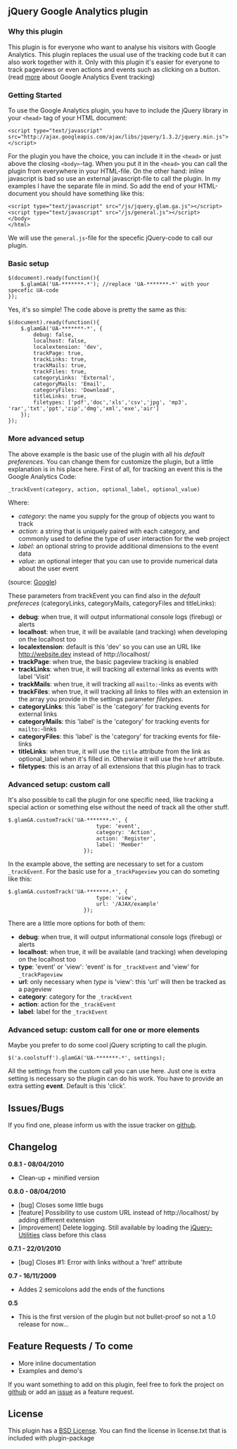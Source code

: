 ## jQuery Google Analytics plugin ##

### Why this plugin ###

This plugin is for everyone who want to analyse his visitors with Google Analytics. This plugin replaces the usual use of the tracking code but it can also work together with it. Only with this plugin it's easier for everyone to track pageviews or even actions and events such as clicking on a button. (read [more](http://code.google.com/intl/nl/apis/analytics/docs/tracking/eventTrackerGuide.html) about Google Analytics Event tracking)

### Getting Started ###

To use the Google Analytics plugin, you have to include the jQuery library in your `<head>` tag of your HTML document:

    <script type="text/javascript" src="http://ajax.googleapis.com/ajax/libs/jquery/1.3.2/jquery.min.js"></script>

For the plugin you have the choice, you can include it in the `<head>` or just above the closing `<body>`-tag. When you put it in the `<head>` you can call the plugin from everywhere in your HTML-file. On the other hand: inline javascript is bad so use an external javascript-file to call the plugin. 
In my examples I have the separate file in mind. So add the end of your HTML-document you should have something like this:

    <script type="text/javascript" src="/js/jquery.glam.ga.js"></script>
    <script type="text/javascript" src="/js/general.js"></script>
    </body>
    </html>

We will use the `general.js`-file for the specefic jQuery-code to call our plugin.

### Basic setup ###

    $(document).ready(function(){
        $.glamGA('UA-*******-*'); //replace 'UA-*******-*' with your specefic UA-code
    });

Yes, it's so simple! The code above is pretty the same as this:

    $(document).ready(function(){
        $.glamGA('UA-*******-*', {
            debug: false,
			localhost: false,
			localextension: 'dev',
			trackPage: true,
			trackLinks: true,
			trackMails: true,
			trackFiles: true,
			categoryLinks: 'External',
			categoryMails: 'Email',
			categoryFiles: 'Download',
			titleLinks: true,
			filetypes: ['pdf','doc','xls','csv','jpg', 'mp3', 'rar','txt','ppt','zip','dmg','xml','exe','air']
        });
    });
    
### More advanced setup ###
    
The above example is the basic use of the plugin with all his _default preferences_. You can change them for customize the plugin, but a little explanation is in his place here. 
First of all, for tracking an event this is the Google Analytics Code:

    _trackEvent(category, action, optional_label, optional_value)

Where:

*  _category_: the name you supply for the group of objects you want to track
*  _action_: a string that is uniquely paired with each category, and commonly used to define the type of user interaction for the web project
*  _label_: an optional string to provide additional dimensions to the event data
*  _value_: an optional integer that you can use to provide numerical data about the user event

(source: [Google](http://code.google.com/intl/nl/apis/analytics/docs/tracking/eventTrackerGuide.html))

These parameters from trackEvent you can find also in the _default prefereces_ (categoryLinks, categoryMails, categoryFiles and titleLinks):

*  **debug**: when true, it will output informational console logs (firebug) or alerts
*  **localhost**: when true, it will be available (and tracking) when developing on the localhost too
*  **localextension**: default is this 'dev' so you can use an URL like http://website.dev instead of http://localhost/
*  **trackPage**: when true, the basic pageview tracking is enabled
*  **trackLinks**: when true, it will tracking all external links as events with label 'Visit'
*  **trackMails**: when true, it will tracking all `mailto:`-links as events with
*  **trackFiles**: when true, it will tracking all links to files with an extension in the array you provide in the settings parameter _filetypes_.
*  **categoryLinks**: this 'label' is the 'category' for tracking events for external links
*  **categoryMails**: this 'label' is the 'category' for tracking events for `mailto:`-links
*  **categoryFiles**: this 'label' is the 'category' for tracking events for file-links
*  **titleLinks**: when true, it will use the `title` attribute from the link as optional_label when it's filled in. Otherwise it will use the `href` attribute.
*  **filetypes**: this is an array of all extensions that this plugin has to track

### Advanced setup: custom call ###

It's also possible to call the plugin for one specific need, like tracking a special action or something else without the need of track all the other stuff.

    $.glamGA.customTrack('UA-*******-*', {
								type: 'event',
								category: 'Action',
								action: 'Register',
								label: 'Member'
							});

In the example above, the setting are necessary to set for a custom `_trackEvent`. For the basic use for a `_trackPageview` you can do someting like this:

    $.glamGA.customTrack('UA-*******-*', {
								type: 'view',
								url: '/AJAX/example'
							});

There are a little more options for both of them:

*  **debug**: when true, it will output informational console logs (firebug) or alerts
*  **localhost**: when true, it will be available (and tracking) when developing on the localhost too
*  **type**: 'event' or 'view': 'event' is for `_trackEvent` and 'view' for `_trackPageview`
*  **url**: only necessary when _type_ is 'view': this 'url' will then be tracked as a pageview
*  **category**: category for the `_trackEvent`
*  **action**: action for the `_trackEvent`
*  **label**: label for the `_trackEvent`

### Advanced setup: custom call for one or more elements ###

Maybe you prefer to do some cool jQuery scripting to call the plugin.

    $('a.coolstuff').glamGA('UA-*******-*', settings);

All the settings from the custom call you can use here. Just one is extra setting is necessary so the plugin can do his work. 
You have to provide an extra setting **event**. Default is this 'click'.

## Issues/Bugs ##

If you find one, please inform us with the issue tracker on [github](http://github.com/glamorous/jQuery-Google-Analytics/issues).

## Changelog ##

**0.8.1 - 08/04/2010**

- Clean-up + minified version

**0.8.0 - 08/04/2010**

- [bug] Closes some little bugs
- [feature] Possibility to use custom URL instead of http://localhost/ by adding different extension
- [improvement] Delete logging. Still available by loading the [jQuery-Utilities](http://github.com/glamorous/jQuery-Utilities) class before this class

**0.7.1 - 22/01/2010**

- [bug] Closes #1: Error with links without a 'href' attribute

**0.7 - 16/11/2009**

- Addes 2 semicolons add the ends of the functions

**0.5**

- This is the first version of the plugin but not bullet-proof so not a 1.0 release for now...

## Feature Requests / To come ##

*  More inline documentation
*  Examples and demo's

If you want something to add on this plugin, feel free to fork the project on [github](http://github.com/glamorous/jQuery-Google-Analytics) or add an [issue](http://github.com/glamorous/jQuery-Google-Analytics/issues) as a feature request.

## License ##

This plugin has a [BSD License](http://www.opensource.org/licenses/bsd-license.php). You can find the license in license.txt that is included with plugin-package